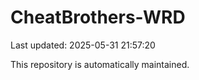 # CheatBrothers-WRD

Last updated: 2025-05-31 21:57:20

This repository is automatically maintained.
